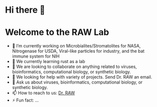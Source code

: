 # Hi there 👋
# Welcome to the RAW Lab 

- 🔭 I’m currently working on Microbialites/Stromatolites for NASA, Nitrogenase for USDA, Viral-like particles for industry, and the bat immune system for NIH
- 🌱 We currently learning rust as a lab
- 👯 We are looking to collaborate on anything related to viruses, bioinformatics, computational biology, or synthetic biology. 
- 🤔 We looking for help with variety of projects. Send Dr. RAW an email. 
- 💬 Ask us about viruses, bioinformatics, computational biology, or synthetic biology. 
- 📫 How to reach to us: [Dr. RAW](mailto:rwhit101@charlotte.edu)
- ⚡ Fun fact: ...

